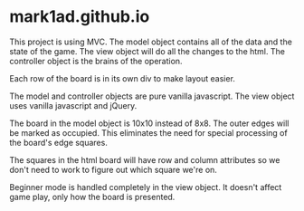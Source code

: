 # mark1ad.github.io

This project is using MVC. The model object contains all of the data and the
state of the game. The view object will  do all the changes to the html.
The controller object is the brains of the operation.

Each row of the board is in its own div to make layout easier.

The model and controller objects are pure vanilla javascript.
The view object uses vanilla javascript and jQuery.

The board in the model object is 10x10 instead of 8x8. The outer edges will
be marked as occupied. This eliminates the need for special processing of the
board's edge squares.

The squares in the html board will have row and column attributes so we don't
need to work to figure out which square we're on.

Beginner mode is handled completely in the view object. It doesn't affect game
play, only how the board is presented.
